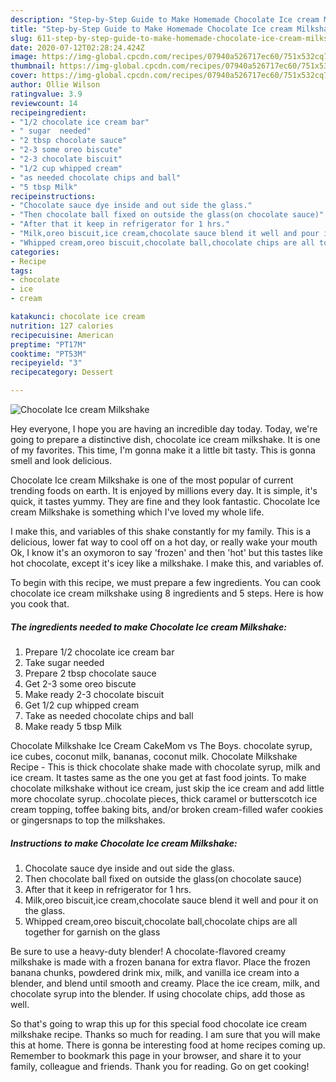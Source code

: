 ```yaml
---
description: "Step-by-Step Guide to Make Homemade Chocolate Ice cream Milkshake"
title: "Step-by-Step Guide to Make Homemade Chocolate Ice cream Milkshake"
slug: 611-step-by-step-guide-to-make-homemade-chocolate-ice-cream-milkshake
date: 2020-07-12T02:28:24.424Z
image: https://img-global.cpcdn.com/recipes/07940a526717ec60/751x532cq70/chocolate-ice-cream-milkshake-recipe-main-photo.jpg
thumbnail: https://img-global.cpcdn.com/recipes/07940a526717ec60/751x532cq70/chocolate-ice-cream-milkshake-recipe-main-photo.jpg
cover: https://img-global.cpcdn.com/recipes/07940a526717ec60/751x532cq70/chocolate-ice-cream-milkshake-recipe-main-photo.jpg
author: Ollie Wilson
ratingvalue: 3.9
reviewcount: 14
recipeingredient:
- "1/2 chocolate ice cream bar"
- " sugar  needed"
- "2 tbsp chocolate sauce"
- "2-3 some oreo biscute"
- "2-3 chocolate biscuit"
- "1/2 cup whipped cream"
- "as needed chocolate chips and ball"
- "5 tbsp Milk"
recipeinstructions:
- "Chocolate sauce dye inside and out side the glass."
- "Then chocolate ball fixed on outside the glass(on chocolate sauce)"
- "After that it keep in refrigerator for 1 hrs."
- "Milk,oreo biscuit,ice cream,chocolate sauce blend it well and pour it on the glass."
- "Whipped cream,oreo biscuit,chocolate ball,chocolate chips are all together for garnish on the glass"
categories:
- Recipe
tags:
- chocolate
- ice
- cream

katakunci: chocolate ice cream 
nutrition: 127 calories
recipecuisine: American
preptime: "PT17M"
cooktime: "PT53M"
recipeyield: "3"
recipecategory: Dessert

---
```



![Chocolate Ice cream Milkshake](https://img-global.cpcdn.com/recipes/07940a526717ec60/751x532cq70/chocolate-ice-cream-milkshake-recipe-main-photo.jpg)

Hey everyone, I hope you are having an incredible day today. Today, we're going to prepare a distinctive dish, chocolate ice cream milkshake. It is one of my favorites. This time, I'm gonna make it a little bit tasty. This is gonna smell and look delicious.

Chocolate Ice cream Milkshake is one of the most popular of current trending foods on earth. It is enjoyed by millions every day. It is simple, it's quick, it tastes yummy. They are fine and they look fantastic. Chocolate Ice cream Milkshake is something which I've loved my whole life.

I make this, and variables of this shake constantly for my family. This is a delicious, lower fat way to cool off on a hot day, or really wake your mouth Ok, I know it&#39;s an oxymoron to say &#39;frozen&#39; and then &#39;hot&#39; but this tastes like hot chocolate, except it&#39;s icey like a milkshake. I make this, and variables of.


To begin with this recipe, we must prepare a few ingredients. You can cook chocolate ice cream milkshake using 8 ingredients and 5 steps. Here is how you cook that.

<!--inarticleads1-->

##### The ingredients needed to make Chocolate Ice cream Milkshake:

1. Prepare 1/2 chocolate ice cream bar
1. Take  sugar  needed
1. Prepare 2 tbsp chocolate sauce
1. Get 2-3 some oreo biscute
1. Make ready 2-3 chocolate biscuit
1. Get 1/2 cup whipped cream
1. Take as needed chocolate chips and ball
1. Make ready 5 tbsp Milk


Chocolate Milkshake Ice Cream CakeMom vs The Boys. chocolate syrup, ice cubes, coconut milk, bananas, coconut milk. Chocolate Milkshake Recipe - This is thick chocolate shake made with chocolate syrup, milk and ice cream. It tastes same as the one you get at fast food joints. To make chocolate milkshake without ice cream, just skip the ice cream and add little more chocolate syrup..chocolate pieces, thick caramel or butterscotch ice cream topping, toffee baking bits, and/or broken cream-filled wafer cookies or gingersnaps to top the milkshakes. 

<!--inarticleads2-->

##### Instructions to make Chocolate Ice cream Milkshake:

1. Chocolate sauce dye inside and out side the glass.
1. Then chocolate ball fixed on outside the glass(on chocolate sauce)
1. After that it keep in refrigerator for 1 hrs.
1. Milk,oreo biscuit,ice cream,chocolate sauce blend it well and pour it on the glass.
1. Whipped cream,oreo biscuit,chocolate ball,chocolate chips are all together for garnish on the glass


Be sure to use a heavy-duty blender! A chocolate-flavored creamy milkshake is made with a frozen banana for extra flavor. Place the frozen banana chunks, powdered drink mix, milk, and vanilla ice cream into a blender, and blend until smooth and creamy. Place the ice cream, milk, and chocolate syrup into the blender. If using chocolate chips, add those as well. 

So that's going to wrap this up for this special food chocolate ice cream milkshake recipe. Thanks so much for reading. I am sure that you will make this at home. There is gonna be interesting food at home recipes coming up. Remember to bookmark this page in your browser, and share it to your family, colleague and friends. Thank you for reading. Go on get cooking!
